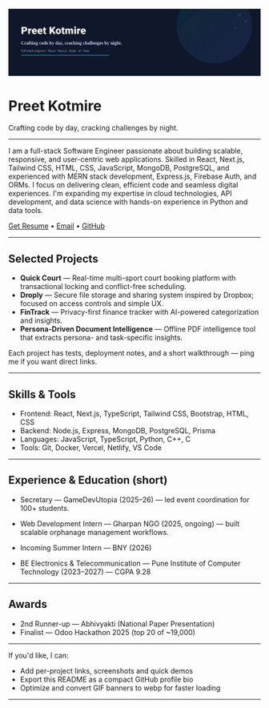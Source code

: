 <p align="center">
  <img src="./assets/header.svg" alt="stylized header" width="1000"/>
</p>

# Preet Kotmire

Crafting code by day, cracking challenges by night.

---

I am a full-stack Software Engineer passionate about building scalable, responsive, and user-centric web applications. Skilled in React, Next.js, Tailwind CSS, HTML, CSS, JavaScript, MongoDB, PostgreSQL, and experienced with MERN stack development, Express.js, Firebase Auth, and ORMs. I focus on delivering clean, efficient code and seamless digital experiences. I'm expanding my expertise in cloud technologies, API development, and data science with hands-on experience in Python and data tools.

[Get Resume](https://preetkotmirefr.vercel.app/PreetKotmireResume.pdf) • [Email](mailto:preet.sk18@gmail.com) • [GitHub](https://github.com/PreetKot)

---

## Selected Projects

- **Quick Court** — Real-time multi-sport court booking platform with transactional locking and conflict-free scheduling.
- **Droply** — Secure file storage and sharing system inspired by Dropbox; focused on access controls and simple UX.
- **FinTrack** — Privacy-first finance tracker with AI-powered categorization and insights.
- **Persona-Driven Document Intelligence** — Offline PDF intelligence tool that extracts persona- and task-specific insights.

Each project has tests, deployment notes, and a short walkthrough — ping me if you want direct links.

---

## Skills & Tools

- Frontend: React, Next.js, TypeScript, Tailwind CSS, Bootstrap, HTML, CSS
- Backend: Node.js, Express, MongoDB, PostgreSQL, Prisma
- Languages: JavaScript, TypeScript, Python, C++, C
- Tools: Git, Docker, Vercel, Netlify, VS Code

---

## Experience & Education (short)

- Secretary — GameDevUtopia (2025–26) — led event coordination for 100+ students.
- Web Development Intern — Gharpan NGO (2025, ongoing) — built scalable orphanage management workflows.
- Incoming Summer Intern — BNY (2026)

- BE Electronics & Telecommunication — Pune Institute of Computer Technology (2023–2027) — CGPA 9.28

---

## Awards

- 2nd Runner-up — Abhivyakti (National Paper Presentation)
- Finalist — Odoo Hackathon 2025 (top 20 of ~19,000)

---

If you'd like, I can:

- Add per-project links, screenshots and quick demos
- Export this README as a compact GitHub profile bio
- Optimize and convert GIF banners to webp for faster loading

---

<!-- Profile README: end -->
